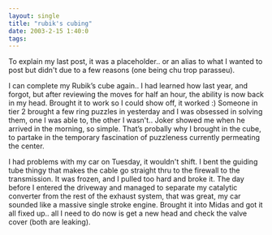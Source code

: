 ```yaml
---
layout: single
title: "rubik's cubing"
date: 2003-2-15 1:40:0
tags: 
---
```


To explain my last post, it was a placeholder.. or an alias to what I wanted to post but didn't due to a few reasons (one being chu trop parasseu).





I can complete my Rubik’s cube again.. I had learned how last year, and forgot, but after reviewing the moves for half an hour, the ability is now back in my head. Brought it to work so I could show off, it worked :) Someone in tier 2 brought a few ring puzzles in yesterday and I was obsessed in solving them, one I was able to, the other I wasn't.. Joker showed me when he arrived in the morning, so simple. That’s probally why I brought in the cube, to partake in the temporary fascination of puzzleness currently permeating the center.





I had problems with my car on Tuesday, it wouldn't shift. I bent the guiding tube thingy that makes the cable go straight thru to the firewall to the transmission. It was frozen, and I pulled too hard and broke it. The day before I entered the driveway and managed to separate my catalytic converter from the rest of the exhaust system, that was great, my car sounded like a massive single stroke engine. Brought it into Midas and got it all fixed up.. all I need to do now is get a new head and check the valve cover (both are leaking).






